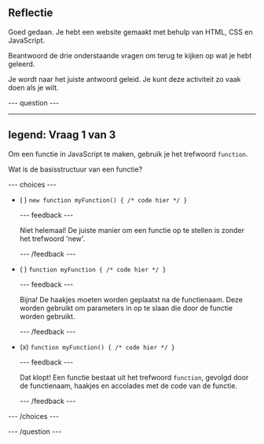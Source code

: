 ## Reflectie

Goed gedaan. Je hebt een website gemaakt met behulp van HTML, CSS en JavaScript.

Beantwoord de drie onderstaande vragen om terug te kijken op wat je hebt geleerd.

Je wordt naar het juiste antwoord geleid. Je kunt deze activiteit zo vaak doen als je wilt.

--- question ---

---
legend: Vraag 1 van 3
---

Om een functie in JavaScript te maken, gebruik je het trefwoord `function`.

Wat is de basisstructuur van een functie?

--- choices ---

- ( ) `new function myFunction() { /* code hier */ }`

  --- feedback ---

  Niet helemaal! De juiste manier om een functie op te stellen is zonder het trefwoord 'new'.

  --- /feedback ---

- ( ) `function myFunction { /* code hier */ }`

  --- feedback ---

  Bijna! De haakjes moeten worden geplaatst na de functienaam. Deze worden gebruikt om parameters in op te slaan die door de functie worden gebruikt.

  --- /feedback ---

- (x) `function myFunction() { /* code hier */ }`

  --- feedback ---

  Dat klopt! Een functie bestaat uit het trefwoord `function`, gevolgd door de functienaam, haakjes en accolades met de code van de functie.

  --- /feedback ---

--- /choices ---

--- /question ---
